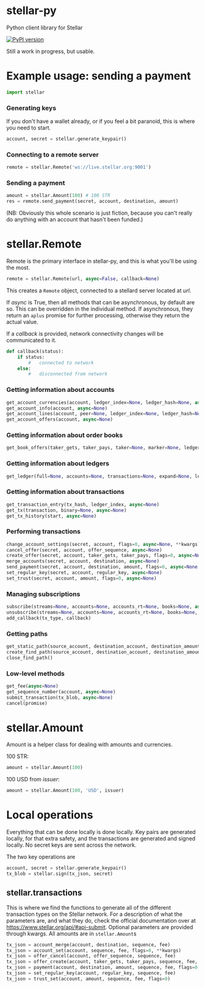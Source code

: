 stellar-py
==========

Python client library for Stellar

[![PyPI version](https://badge.fury.io/py/stellar-py.svg)](http://badge.fury.io/py/stellar-py)

Still a work in progress, but usable.

# Example usage: sending a payment

```python
import stellar
```

### Generating keys

If you don't have a wallet already, or if you feel a bit paranoid,
this is where you need to start.

```python
account, secret = stellar.generate_keypair()
```

### Connecting to a remote server

```python
remote = stellar.Remote('ws://live.stellar.org:9001')
```

### Sending a payment

```python
amount = stellar.Amount(100) # 100 STR
res = remote.send_payment(secret, account, destination, amount)
```

(NB: Obviously this whole scenario is just fiction, because you can't really do
anything with an account that hasn't been funded.)

# stellar.Remote

Remote is the primary interface in stellar-py, and this is what you'll be using
the most.

```Python
remote = stellar.Remote(url, async=False, callback=None)
```

This creates a `Remote` object, connected to a stellard server located at *url*.

If *async* is True, then all methods that can be asynchronous, by default are so.
This can be overridden in the individual method. If asynchronous, they return an
`aplus` promise for further processing, otherwise they return the actual value.

If a *callback* is provided, network connectivity changes will be communicated
to it.

```Python
def callback(status):
	if status:
		#	connected to network
	else:
		#	disconnected from network
```

### Getting information about accounts

```Python
get_account_currencies(account, ledger_index=None, ledger_hash=None, async=None)
get_account_info(account, async=None)
get_account_lines(account, peer=None, ledger_index=None, ledger_hash=None, async=None)
get_account_offers(account, async=None)
```

### Getting information about order books

```Python
get_book_offers(taker_gets, taker_pays, taker=None, marker=None, ledger_index=None, ledger_hash=None, async=None)
```

### Getting information about ledgers

```Python
get_ledger(full=None, accounts=None, transactions=None, expand=None, ledger_index=None, ledger_hash=None, async=None)
```

### Getting information about transactions

```Python
get_transaction_entry(tx_hash, ledger_index, async=None)
get_tx(transaction, binary=None, async=None)
get_tx_history(start, async=None)
```

### Performing transactions

```Python
change_account_settings(secret, account, flags=0, async=None, **kwargs)
cancel_offer(secret, account, offer_sequence, async=None)
create_offer(secret, account, taker_gets, taker_pays, flags=0, async=None, **kwargs)
merge_accounts(secret, account, destination, async=None)
send_payment(secret, account, destination, amount, flags=0, async=None, **kwargs)
set_regular_key(secret, account, regular_key, async=None)
set_trust(secret, account, amount, flags=0, async=None)
```

### Managing subscriptions

```Python
subscribe(streams=None, accounts=None, accounts_rt=None, books=None, async=None)
unsubscribe(streams=None, accounts=None, accounts_rt=None, books=None, async=None)
add_callback(tx_type, callback)
```

### Getting paths

```Python
get_static_path(source_account, destination_account, destination_amount, async=None)
create_find_path(source_account, destination_account, destination_amount, callback=None, async=None)
close_find_path()
```

### Low-level methods

```Python
get_fee(async=None)
get_sequence_number(account, async=None)
submit_transaction(tx_blob, async=None)
cancel(promise)
```

# stellar.Amount

Amount is a helper class for dealing with amounts and currencies.

100 STR:

```python
amount = stellar.Amount(100)
```

100 USD from *issuer*:

```python
amount = stellar.Amount(100, 'USD', issuer)
```

# Local operations

Everything that can be done locally is done locally. Key pairs are generated
locally, for that extra safety, and the transactions are generated and signed
locally. No secret keys are sent across the network.

The two key operations are
```python
account, secret = stellar.generate_keypair()
tx_blob = stellar.sign(tx_json, secret)
```

## stellar.transactions

This is where we find the functions to generate all of the different transaction
types on the Stellar network. For a description of what the parameters are,
and what they do, check the official documentation over at
https://www.stellar.org/api/#api-submit. Optional parameters are provided
through kwargs. All amounts are in `stellar.Amount`s

```python
tx_json = account_merge(account, destination, sequence, fee)
tx_json = account_set(account, sequence, fee, flags=0, **kwargs)
tx_json = offer_cancel(account, offer_sequence, sequence, fee)
tx_json = offer_create(account, taker_gets, taker_pays, sequence, fee, flags=0, **kwargs)
tx_json = payment(account, destination, amount, sequence, fee, flags=0, **kwargs)
tx_json = set_regular_key(account, regular_key, sequence, fee)
tx_json = trust_set(account, amount, sequence, fee, flags=0)
```
